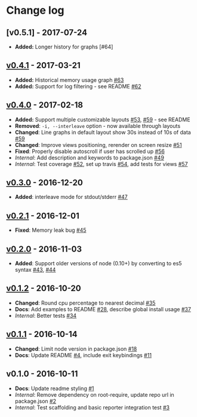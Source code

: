 # Change log

## [v0.5.1] - 2017-07-24
- **Added:** Longer history for graphs [\#64]

## [v0.4.1] - 2017-03-21
- **Added:** Historical memory usage graph [\#63]
- **Added:** Support for log filtering - see README [\#62]

## [v0.4.0] - 2017-02-18

- **Added:** Support multiple customizable layouts [\#53], [\#59] - see README
- **Removed**: `-i, --interleave` option - now available through layouts
- **Changed**: Line graphs in default layout show 30s instead of 10s of data [\#59]
- **Changed**: Improve views positioning, rerender on screen resize [\#51]
- **Fixed**: Properly disable autoscroll if user has scrolled up [\#56]
- *Internal*: Add description and keywords to package.json [\#49]
- *Internal*: Test coverage [\#52], set up travis [\#54], add tests for views [\#57]

## [v0.3.0] - 2016-12-20

- **Added**: interleave mode for stdout/stderr [\#47]

## [v0.2.1] - 2016-12-01

- **Fixed**: Memory leak bug [\#45]

## [v0.2.0] - 2016-11-03

- **Added**: Support older versions of node (0.10+) by converting to es5 syntax [\#43], [\#44]

## [v0.1.2] - 2016-10-20

- **Changed**: Round cpu percentage to nearest decimal [\#35]
- **Docs**: Add examples to README [\#28], describe global install usage [\#37]
- *Internal*: Better tests [\#34]

## [v0.1.1] - 2016-10-14

- **Changed**: Limit node version in package.json [\#18]
- **Docs**: Update README [\#4], include exit keybindings [\#11]

## v0.1.0 - 2016-10-11
- **Docs**: Update readme styling [\#1]
- *Internal*: Remove dependency on root-require, update repo url in package.json [\#2]
- *Internal*: Test scaffolding and basic reporter integration test [\#3]

[v0.4.1]: https://github.com/FormidableLabs/nodejs-dashboard/compare/v0.4.0...v0.4.1
[v0.4.0]: https://github.com/FormidableLabs/nodejs-dashboard/compare/v0.3.0...v0.4.0
[v0.3.0]: https://github.com/FormidableLabs/nodejs-dashboard/compare/v0.2.1...v0.3.0
[v0.2.1]: https://github.com/FormidableLabs/nodejs-dashboard/compare/v0.2.0...v0.2.1
[v0.2.0]: https://github.com/FormidableLabs/nodejs-dashboard/compare/v0.1.2...v0.2.0
[v0.1.2]: https://github.com/FormidableLabs/nodejs-dashboard/compare/v0.1.1...v0.1.2
[v0.1.1]: https://github.com/FormidableLabs/nodejs-dashboard/compare/v0.1.0...v0.1.1

[\#63]: https://github.com/FormidableLabs/nodejs-dashboard/pull/63
[\#62]: https://github.com/FormidableLabs/nodejs-dashboard/pull/62
[\#59]: https://github.com/FormidableLabs/nodejs-dashboard/pull/59
[\#57]: https://github.com/FormidableLabs/nodejs-dashboard/pull/57
[\#56]: https://github.com/FormidableLabs/nodejs-dashboard/pull/56
[\#54]: https://github.com/FormidableLabs/nodejs-dashboard/pull/54
[\#53]: https://github.com/FormidableLabs/nodejs-dashboard/pull/53
[\#52]: https://github.com/FormidableLabs/nodejs-dashboard/pull/52
[\#51]: https://github.com/FormidableLabs/nodejs-dashboard/pull/51
[\#50]: https://github.com/FormidableLabs/nodejs-dashboard/pull/50
[\#49]: https://github.com/FormidableLabs/nodejs-dashboard/pull/49
[\#47]: https://github.com/FormidableLabs/nodejs-dashboard/pull/47
[\#45]: https://github.com/FormidableLabs/nodejs-dashboard/pull/45
[\#44]: https://github.com/FormidableLabs/nodejs-dashboard/pull/44
[\#43]: https://github.com/FormidableLabs/nodejs-dashboard/pull/43
[\#37]: https://github.com/FormidableLabs/nodejs-dashboard/pull/37
[\#35]: https://github.com/FormidableLabs/nodejs-dashboard/pull/35
[\#34]: https://github.com/FormidableLabs/nodejs-dashboard/pull/34
[\#28]: https://github.com/FormidableLabs/nodejs-dashboard/pull/28
[\#25]: https://github.com/FormidableLabs/nodejs-dashboard/pull/25
[\#18]: https://github.com/FormidableLabs/nodejs-dashboard/pull/18
[\#11]: https://github.com/FormidableLabs/nodejs-dashboard/pull/11
[\#4]: https://github.com/FormidableLabs/nodejs-dashboard/pull/4
[\#3]: https://github.com/FormidableLabs/nodejs-dashboard/pull/3
[\#2]: https://github.com/FormidableLabs/nodejs-dashboard/pull/2
[\#1]: https://github.com/FormidableLabs/nodejs-dashboard/pull/1
